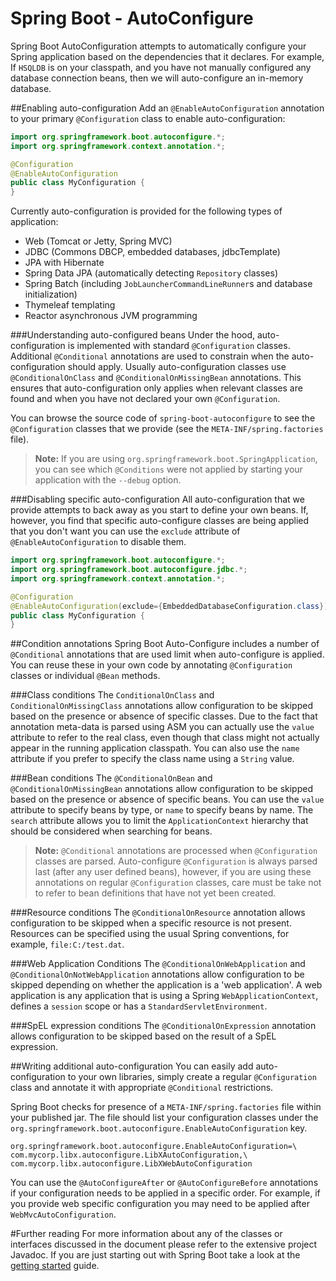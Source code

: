 # Spring Boot - AutoConfigure
Spring Boot AutoConfiguration attempts to automatically configure your Spring application
based on the dependencies that it declares.  For example, If `HSQLDB` is on your
classpath, and you have not manually configured any database connection beans, then we
will auto-configure an in-memory database.

##Enabling auto-configuration
Add an `@EnableAutoConfiguration` annotation to your primary `@Configuration` class to
enable auto-configuration:

```java
import org.springframework.boot.autoconfigure.*;
import org.springframework.context.annotation.*;

@Configuration
@EnableAutoConfiguration
public class MyConfiguration {
}
```

Currently auto-configuration is provided for the following types of application:

* Web (Tomcat or Jetty, Spring MVC)
* JDBC (Commons DBCP, embedded databases, jdbcTemplate)
* JPA with Hibernate
* Spring Data JPA (automatically detecting `Repository` classes)
* Spring Batch (including `JobLauncherCommandLineRunner`s and database initialization)
* Thymeleaf templating
* Reactor asynchronous JVM programming

###Understanding auto-configured beans
Under the hood, auto-configuration is implemented with standard `@Configuration` classes.
Additional `@Conditional` annotations are used to constrain when the auto-configuration
should apply. Usually auto-configuration classes use `@ConditionalOnClass` and
`@ConditionalOnMissingBean` annotations. This ensures that auto-configuration only
applies when relevant classes are found and when you have not declared your own
`@Configuration`.

You can browse the source code of `spring-boot-autoconfigure` to see the `@Configuration`
classes that we provide (see the `META-INF/spring.factories` file).

> **Note:** If you are using `org.springframework.boot.SpringApplication`, you can see
> which `@Conditions` were not applied by starting your application with the `--debug`
> option.

###Disabling specific auto-configuration
All auto-configuration that we provide attempts to back away as you start to define your
own beans. If, however, you find that specific auto-configure classes are being applied
that you don't want you can use the `exclude` attribute of `@EnableAutoConfiguration`
to disable them.

```java
import org.springframework.boot.autoconfigure.*;
import org.springframework.boot.autoconfigure.jdbc.*;
import org.springframework.context.annotation.*;

@Configuration
@EnableAutoConfiguration(exclude={EmbeddedDatabaseConfiguration.class})
public class MyConfiguration {
}
```
##Condition annotations
Spring Boot Auto-Configure includes a number of `@Conditional` annotations that are used
limit when auto-configure is applied. You can reuse these in your own code by annotating
`@Configuration` classes or individual `@Bean` methods.

###Class conditions
The `ConditionalOnClass` and `ConditionalOnMissingClass` annotations allow configuration
to be skipped based on the presence or absence of specific classes. Due to the fact that
annotation meta-data is parsed using ASM you can actually use the `value` attribute to
refer to the real class, even though that class might not actually appear in the running
application classpath. You can also use the `name` attribute if you prefer to specify
the class name using a `String` value.

###Bean conditions
The `@ConditionalOnBean` and `@ConditionalOnMissingBean` annotations allow configuration
to be skipped based on the presence or absence of specific beans. You can use the `value`
attribute to specify beans by type, or `name` to specify beans by name. The `search`
attribute allows you to limit the `ApplicationContext` hierarchy that should be considered
when searching for beans.

> **Note:** `@Conditional` annotations are processed when `@Configuration` classes are
parsed. Auto-configure `@Configuration` is always parsed last (after any user defined
beans), however, if you are using these annotations on regular `@Configuration` classes,
care must be take not to refer to bean definitions that have not yet been created.

###Resource conditions
The `@ConditionalOnResource` annotation allows configuration to be skipped when a specific
resource is not present. Resources can be specified using the usual Spring conventions,
for example, `file:C:/test.dat`.

###Web Application Conditions
The `@ConditionalOnWebApplication` and `@ConditionalOnNotWebApplication` annotations
allow configuration to be skipped depending on whether the application is a
'web application'. A web application is any application that is using a Spring
`WebApplicationContext`, defines a `session` scope or has a `StandardServletEnvironment`.

###SpEL expression conditions
The `@ConditionalOnExpression` annotation allows configuration to be skipped based on the
result of a SpEL expression.

##Writing additional auto-configuration
You can easily add auto-configuration to your own libraries, simply create a regular
`@Configuration` class and annotate it with appropriate `@Conditional` restrictions.

Spring Boot checks for presence of a `META-INF/spring.factories` file within your
published jar. The file should list your configuration classes under the
`org.springframework.boot.autoconfigure.EnableAutoConfiguration` key.

```
org.springframework.boot.autoconfigure.EnableAutoConfiguration=\
com.mycorp.libx.autoconfigure.LibXAutoConfiguration,\
com.mycorp.libx.autoconfigure.LibXWebAutoConfiguration
```

You can use the `@AutoConfigureAfter` or `@AutoConfigureBefore` annotations if your
configuration needs to be applied in a specific order. For example, if you provide
web specific configuration you may need to be applied after `WebMvcAutoConfiguration`.

#Further reading
For more information about any of the classes or interfaces discussed in the document
please refer to the extensive project Javadoc. If you are just starting out with Spring
Boot take a look at the [getting started](../README.md) guide.
